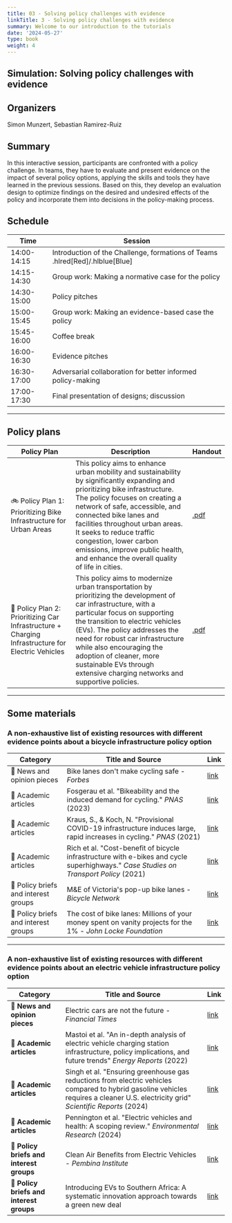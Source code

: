```yaml
---
title: 03 - Solving policy challenges with evidence
linkTitle: 3 - Solving policy challenges with evidence
summary: Welcome to our introduction to the tutorials
date: '2024-05-27'
type: book
weight: 4
---
```


## Simulation: Solving policy challenges with evidence 

## Organizers

Simon Munzert, Sebastian Ramirez-Ruiz

## Summary

In this interactive session, participants are confronted with a policy challenge. In teams, they have to evaluate and present evidence on the impact of several policy options, applying the skills and tools they have learned in the previous sessions. Based on this, they develop an evaluation design to optimize findings on the desired and undesired effects of the policy and incorporate them into decisions in the policy-making process.

## Schedule


| Time | Session |
|------|---------|
| 14:00-14:15     | Introduction of the Challenge, formations of Teams .hlred[Red]/.hlblue[Blue]      |
| 14:15-14:30     | Group work: Making a normative case for the policy        |
| 14:30-15:00     | Policy pitches        |
| 15:00-15:45    | Group work: Making an evidence-based case the policy       |
| 15:45-16:00     | Coffee break       |
| 16:00-16:30     | Evidence pitches       |
| 16:30-17:00     | Adversarial collaboration for better informed policy-making      |
| 17:00-17:30     | Final presentation of designs; discussion      |


---

## Policy plans

| Policy Plan | Description | Handout |
|-------------|-------------|-------------|
| 🚲 Policy Plan 1: Prioritizing Bike Infrastructure for Urban Areas | This policy aims to enhance urban mobility and sustainability by significantly expanding and prioritizing bike infrastructure. The policy focuses on creating a network of safe, accessible, and connected bike lanes and facilities throughout urban areas. It seeks to reduce traffic congestion, lower carbon emissions, improve public health, and enhance the overall quality of life in cities. | [.pdf](https://rawcdn.githack.com/seramirezruiz/data-science-for-policymaking/18344bf25475fd647a4b52e6d8a4f5582669a424/content/material/day-3/policy-a.pdf) |
| 🔋 Policy Plan 2: Prioritizing Car Infrastructure + Charging Infrastructure for Electric Vehicles | This policy aims to modernize urban transportation by prioritizing the development of car infrastructure, with a particular focus on supporting the transition to electric vehicles (EVs). The policy addresses the need for robust car infrastructure while also encouraging the adoption of cleaner, more sustainable EVs through extensive charging networks and supportive policies. | [.pdf](https://rawcdn.githack.com/seramirezruiz/data-science-for-policymaking/18344bf25475fd647a4b52e6d8a4f5582669a424/content/material/day-3/policy-b.pdf) |

---

## Some materials

### A non-exhaustive list of existing resources with different evidence points about a bicycle infrastructure policy option

| Category | Title and Source | Link |
|----------|------------------|------|
| 📰 News and opinion pieces | Bike lanes don't make cycling safe - *Forbes* | [link](https://forbes.com/sites/dianafurchtgott-roth/2022/09/08/bike-lanes-dont-make-cycling-safe/) |
| 🔬 Academic articles | Fosgerau et al. "Bikeability and the induced demand for cycling." *PNAS* (2023) | [link](https://www.pnas.org/doi/full/10.1073/pnas.2220515120) |
| 🔬 Academic articles | Kraus, S., & Koch, N. "Provisional COVID-19 infrastructure induces large, rapid increases in cycling." *PNAS* (2021) | [link](https://www.pnas.org/doi/10.1073/pnas.2024399118) |
| 🔬 Academic articles | Rich et al. "Cost-benefit of bicycle infrastructure with e-bikes and cycle superhighways." *Case Studies on Transport Policy* (2021) | [link](https://doi.org/10.1016/j.cstp.2021.02.015) |
| 💬 Policy briefs and interest groups | M&E of Victoria's pop-up bike lanes - *Bicycle Network* | [link](https://www.bicyclenetwork.com.au/wp-content/uploads/2021/07/BN_pop-up_lane_submission.pdf) |
| 💬 Policy briefs and interest groups | The cost of bike lanes: Millions of your money spent on vanity projects for the 1% - *John Locke Foundation* | [link](https://www.johnlocke.org/wp-content/uploads/2017/08/Spotlight-478-Bike-lanes-r2.pdf) |


---


### A non-exhaustive list of existing resources with different evidence points about an electric vehicle infrastructure policy option

| Category | Title and Source | Link |
|----------|------------------|------|
| 📰 **News and opinion pieces** | Electric cars are not the future - *Financial Times* | [link](https://www.ft.com/content/61adc32b-6ce0-4a25-b010-e205a0e5db44) |
| 🔬 **Academic articles** | Mastoi et al. "An in-depth analysis of electric vehicle charging station infrastructure, policy implications, and future trends" *Energy Reports* (2022) | [link](https://doi.org/10.1016/j.egyr.2022.09.011) |
| 🔬 **Academic articles** | Singh et al. "Ensuring greenhouse gas reductions from electric vehicles compared to hybrid gasoline vehicles requires a cleaner U.S. electricity grid" *Scientific Reports* (2024) | [link](https://www.nature.com/articles/s41598-024-51697-1) |
|🔬 **Academic articles** | Pennington et al. "Electric vehicles and health: A scoping review." *Environmental Research* (2024) | [link](https://www.sciencedirect.com/science/article/abs/pii/S0013935124006017) |
| 💬 **Policy briefs and interest groups** | Clean Air Benefits from Electric Vehicles - *Pembina Institute* | [link](https://www.pembina.org/reports/clean-air-from-evs.pdf) |
| 💬 **Policy briefs and interest groups** | Introducing EVs to Southern Africa: A systematic innovation approach towards a green new deal | [link](https://africaportal.org/wp-content/uploads/2023/05/Policy-Briefing-Futures-cloete-et-al-1.pdf) |



<!--
## Courses in this program

{{< list_children >}}

{{< figure src="featured.jpg" >}}

{{< callout note >}}
The parameter $\mu$ is the mean or expectation of the distribution.
$\sigma$ is its standard deviation.
The variance of the distribution is $\sigma^{2}$.
{{< /callout >}}
-->
